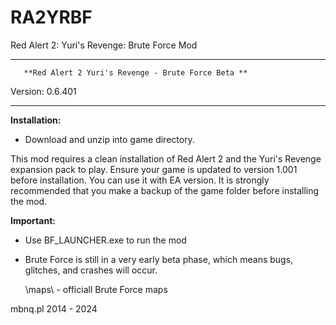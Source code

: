 # RA2YRBF
Red Alert 2: Yuri's Revenge: Brute Force Mod

***********************************************************************
	   **Red Alert 2 Yuri's Revenge - Brute Force Beta **
Version: 0.6.401
***********************************************************************


**Installation:**

- Download and unzip into game directory.

This mod requires a clean installation of Red Alert 2 and the Yuri's Revenge expansion pack to play.
Ensure your game is updated to version 1.001 before installation. 
You can use it with EA version.
It is strongly recommended that you make a backup of the game folder before installing the mod.



**Important:**

- Use BF_LAUNCHER.exe to run the mod
- Brute Force is still in a very early beta phase, which means bugs, glitches, and crashes will occur.


	\maps\ - officiall Brute Force maps



mbnq.pl 2014 - 2024
